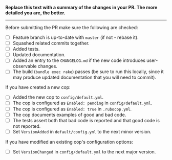 **Replace this text with a summary of the changes in your PR. The more detailed you are, the better.**

______________________________________________________________________

Before submitting the PR make sure the following are checked:

- [ ] Feature branch is up-to-date with `master` (if not - rebase it).
- [ ] Squashed related commits together.
- [ ] Added tests.
- [ ] Updated documentation.
- [ ] Added an entry to the `CHANGELOG.md` if the new code introduces user-observable changes.
- [ ] The build (`bundle exec rake`) passes (be sure to run this locally, since it may produce updated documentation that you will need to commit).

If you have created a new cop:

- [ ] Added the new cop to `config/default.yml`.
- [ ] The cop is configured as `Enabled: pending` in `config/default.yml`.
- [ ] The cop is configured as `Enabled: true` in `.rubocop.yml`.
- [ ] The cop documents examples of good and bad code.
- [ ] The tests assert both that bad code is reported and that good code is not reported.
- [ ] Set `VersionAdded` in `default/config.yml` to the next minor version.

If you have modified an existing cop's configuration options:

- [ ] Set `VersionChanged` in `config/default.yml` to the next major version.
